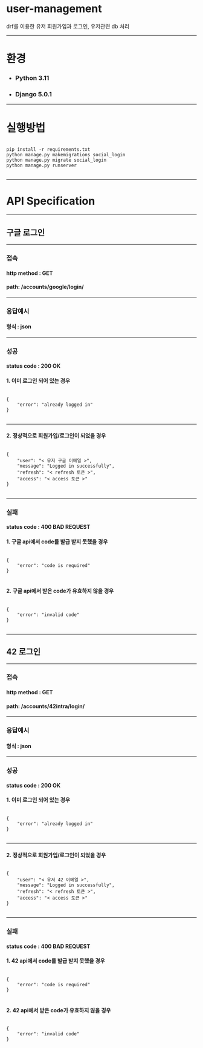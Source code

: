 # user-management
drf를 이용한 유저 회원가입과 로그인, 유저관련 db 처리
***
# 환경
* ### Python 3.11
* ### Django 5.0.1
***
# 실행방법
<pre>
<code>
pip install -r requirements.txt
python manage.py makemigrations social_login
python manage.py migrate social_login
python manage.py runserver 
</code>
</pre>
***
# API Specification
***
## 구글 로그인
***
### 접속
#### http method : GET
#### path: /accounts/google/login/
***
### 응답예시
#### 형식 : json
***
### 성공
#### status code : 200 OK
#### 1. 이미 로그인 되어 있는 경우
<pre>
<code>
{
    "error": "already logged in"
}
</code>
</pre>
***
#### 2. 정상적으로 회원가입/로그인이 되었을 경우
<pre>
<code>
{
    "user": "< 유저 구글 이메일 >",
    "message": "Logged in successfully",
    "refresh": "< refresh 토큰 >",
    "access": "< access 토큰 >"
}
</code>
</pre>
***
### 실패 
#### status code : 400 BAD REQUEST
#### 1. 구글 api에서 code를 발급 받지 못했을 경우
<pre>
<code>
{
    "error": "code is required"
}
</code>
</pre>
#### 2. 구글 api에서 받은 code가 유효하지 않을 경우
<pre>
<code>
{
    "error": "invalid code"
}
</code>
</pre>
***
## 42 로그인
***
### 접속
#### http method : GET
#### path: /accounts/42intra/login/
***
### 응답예시
#### 형식 : json
***
### 성공
#### status code : 200 OK
#### 1. 이미 로그인 되어 있는 경우
<pre>
<code>
{
    "error": "already logged in"
}
</code>
</pre>
***
#### 2. 정상적으로 회원가입/로그인이 되었을 경우
<pre>
<code>
{
    "user": "< 유저 42 이메일 >",
    "message": "Logged in successfully",
    "refresh": "< refresh 토큰 >",
    "access": "< access 토큰 >"
}
</code>
</pre>
***
### 실패 
#### status code : 400 BAD REQUEST
#### 1. 42 api에서 code를 발급 받지 못했을 경우
<pre>
<code>
{
    "error": "code is required"
}
</code>
</pre>
#### 2. 42 api에서 받은 code가 유효하지 않을 경우
<pre>
<code>
{
    "error": "invalid code"
}
</code>
</pre>